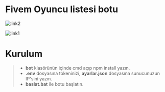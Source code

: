 # Fivem Oyuncu listesi botu
![link2](https://i.imgur.com/wofCn5c.png)

![link1](https://cdn.discordapp.com/attachments/613330092151668748/808280927695536138/Ekran_Alnts.PNG)


# Kurulum
> * **bot** klasörünün içinde cmd açıp npm install yazın.
> * **.env** dosyasına tokeninizi, **ayarlar.json** dosyasına sunucunuzun IP'sini yazın.
> * **baslat.bat** ile botu başlatın.
